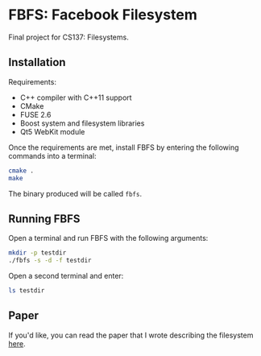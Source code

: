 # FBFS: Facebook Filesystem

Final project for CS137: Filesystems.

## Installation

Requirements:

* C++ compiler with C++11 support
* CMake
* FUSE 2.6
* Boost system and filesystem libraries
* Qt5 WebKit module

Once the requirements are met, install FBFS by entering the following commands
into a terminal:

```bash
cmake .
make
```

The binary produced will be called `fbfs`.

## Running FBFS

Open a terminal and run FBFS with the following arguments:

```bash
mkdir -p testdir
./fbfs -s -d -f testdir
```

Open a second terminal and enter:

```bash
ls testdir
```



## Paper
If you'd like, you can read the paper that I wrote describing the filesystem
[here].

[here]: paper/final_paper.pdf?raw=true

